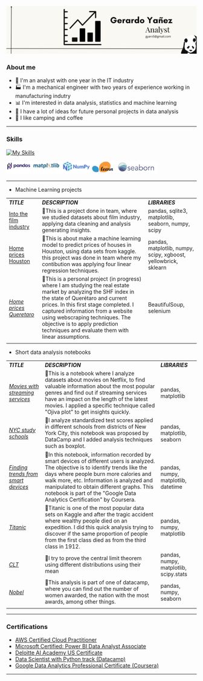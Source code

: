 <p align="center">
    <img  src="https://github.com/GerYar/Certificates/blob/main/images/Linkedin.png">
</p>

### About me

- 🏦 I'm an analyst with one year in the IT industry
- 🏭 I'm a mechanical engineer with two years of experience working in manufacturing indutry
- 📊 I'm interested in data analysis, statistics and machine learning
- 🚀 I have a lot of ideas for future personal projects in data analysis
- 🌲 I like camping and coffee
----

### Skills
[![My Skills](https://skillicons.dev/icons?i=py,git,github,mysql&theme=light)](https://skillicons.dev)

<p align="left">
    <img width="400" src="https://github.com/GerYar/Certificates/blob/main/images/libraries.png">
</p>


----


* Machine Learning projects
  
| | | | 
| --- | --- | --- | 
|***TITLE***|***DESCRIPTION***| ***LIBRARIES***          |
|[Into the film industry](https://github.com/GerYar/Killer-Pandas)  |📄This is a project done in team, where we studied datasets about film industry, applying data cleaning and analysis generating insights.|  pandas, sqlite3, matplotlib, seaborn, numpy, scipy|
|[Home prices Houston](https://github.com/GerYar/Group1Capstone)     |📄This is about make a machine learning model to predict prices of houses in Houston, using data sets from kaggle. this project was done in team where my contibution was applying four linear regression techniques.|pandas, matplotlib, numpy, scipy, xgboost, yellowbrick, sklearn|
|[*Home prices Queretaro*](https://github.com/GerYar/WebscrapingHousing)   |📄This is a personal project (in progress) where I am studying the real estate market by analyzing the SHF index in the state of Querétaro and current prices. In this first stage completed. I captured information from a website using webscraping techniques. The objective is to apply prediction techniques and evaluate them with linear assumptions.|BeautifulSoup, selenium |
| | | |

* Short data analysis notebooks

| | | | 
| --- | --- | --- | 
|***TITLE***|***DESCRIPTION***| ***LIBRARIES***          |
|[*Movies with streaming services*](https://github.com/GerYar/Netflix) |📄This is a notebook where I analyze datasets about movies on Netflix, to find valuable information about the most popular genres and find out if streaming services have an impact on the length of the latest movies. I applied a specific technique called "Ojiva plot" to get insights quickly.| pandas, matplotlib|
|[*NYC study schools*](https://github.com/GerYar/NYC_schools/blob/main/practicar.ipynb)  |📄I analyze standardized test scores applied in different schools from districts of New York City, this notebook was proposed by DataCamp and I added analysis techniques such as boxplot.|pandas, matplotlib, seaborn|
|[*Finding trends from smart devices*](https://github.com/GerYar/GoogleAnalysisExercise/blob/main/AnalysisExerciseGoogle.ipynb)    |📄In this notebook, information recorded by smart devices of different users is analyzed. The objective is to identify trends like the days where people burn more calories and walk more, etc. Information is analyzed and manipulated to obtain different graphs. This notebook is part of the "Google Data Analytics Certification" by Coursera.| pandas, numpy, matplotlib, datetime|
|[*Titanic*](https://github.com/GerYar/Titanic/blob/main/titanic.ipynb)                                   |📄Titanic is one of the most popular data sets on Kaggle and after the tragic accident where wealthy people died on an expedition. I did this quick analysis trying to discover if the same proportion of people from the first class died as from the third class in 1912.|pandas, numpy, matplotlib|
|[*CLT*](https://github.com/GerYar/CentralLimitTheorem/blob/main/Central%20limit%20theorem.ipynb) |📄I try to prove the central limit theorem using different distributions using their mean|pandas, numpy, matplotlib, scipy.stats|
|[*Nobel*](https://github.com/GerYar/NobelPrize/blob/main/Nobel_Prize_personal.ipynb)                                |📄This analysis is part of one of datacamp, where you can find out the number of women awarded, the nation with the most awards, among other things. |pandas, numpy, seaborn|
| | | | 


----
### Certifications
- [AWS Certified Cloud Practitioner](https://github.com/GerYar/Certificates/blob/main/AWS/AWS%20Certified%20Cloud%20Practitioner%20certificate.pdf)
- [Microsoft Certified: Power BI Data Analyst Associate](https://github.com/GerYar/Certificates/blob/main/PowerBI/Certificate_Microsoft%20Learn.pdf)
- [Deloitte AI Academy US Certificate](https://github.com/GerYar/Certificates/blob/main/AI_Academy/merged_PDF.pdf)
- [Data Scientist with Python track (Datacamp)](https://github.com/GerYar/Certificates/blob/main/DataCamp/merged_PDF.pdf)
- [Google Data Analytics Professional Certificate (Coursera)](https://github.com/GerYar/Certificates/blob/main/Google/merged_PDF.pdf)
----
